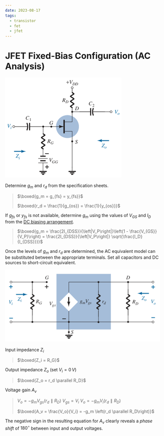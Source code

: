 ```yaml
---
date: 2023-08-17
tags:
  - transistor
  - fet
  - jfet
---
```


# JFET Fixed-Bias Configuration (AC Analysis)

![](./media/n-channel-jfet-fixed-bias-configuration-ac.png)

Determine $g_m$ and $r_d$ from the specification sheets.

> $\boxed{g_m = g_{fs} = y_{fs}}$
>
> $\boxed{r_d = \frac{1}{g_{os}} = \frac{1}{y_{os}}}$

If $g_{fs}$ or $y_{fs}$ is not available, determine $g_m$ using the values of $V_{GS}$ and $I_D$ from the [DC biasing arrangement](5de05d8e.md).

> $\boxed{g_m = \frac{2I_{DSS}}{\left|V_P\right|}\left(1 - \frac{V_{GS}}{V_P}\right) = \frac{2I_{DSS}}{\left|V_P\right|} \sqrt{\frac{I_D}{I_{DSS}}}}$

Once the levels of $g_m$ and $r_d$ are determined, the AC equivalent model can be substituted between the appropriate terminals. Set all capacitors and DC sources to short-circuit equivalent.

![](./media/n-channel-jfet-fixed-bias-configuration-ac-equivalent-circuit.png)

Input impedance $Z_i$

> $\boxed{Z_i = R_G}$

Output impedance $Z_o$ (set $V_i = 0\,V$)

> $\boxed{Z_o = r_d \parallel R_D}$

Voltage gain $A_v$

> $\displaystyle V_o = -g_m V_{gs} \left(r_d \parallel R_D\right)$
> $\displaystyle V_{gs} = V_i$
> $\displaystyle V_o = -g_m V_i \left(r_d \parallel R_D\right)$
>
> $\boxed{A_v = \frac{V_o}{V_i} = -g_m \left(r_d \parallel R_D\right)}$

The negative sign in the resulting equation for $A_v$ clearly reveals a *phase shift* of $180^\circ$ between input and output voltages.
